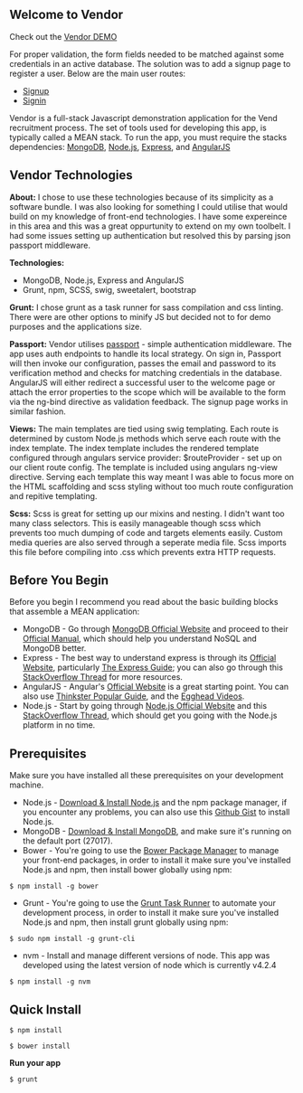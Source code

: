 ## Welcome to Vendor

Check out the [Vendor DEMO](http://162.243.53.205:3000) 

For proper validation, the form fields needed to be matched against some credentials in an active database.
The solution was to add a signup page to register a user. Below are the main user routes:

* [Signup](http://162.243.53.205:3000)
* [Signin](http://162.243.53.205:3000/signin)

Vendor is a full-stack Javascript demonstration application for the Vend recruitment process. 
The set of tools used for developing this app, is typically called a MEAN stack. To run the app, you must require
the stacks dependencies: [MongoDB](http://www.mongodb.org/), [Node.js](http://www.nodejs.org/), [Express](http://expressjs.com/), and [AngularJS](http://angularjs.org/)

## Vendor Technologies
**About:**
I chose to use these technologies because of its simplicity as a software bundle. I was also looking for something I could utilise that would build on my knowledge of front-end technologies. I have some expereince in this area and this was a great oppurtunity to extend on my own toolbelt. I had some issues setting up authentication but resolved this by parsing json passport middleware. 

**Technologies:**
* MongoDB, Node.js, Express and AngularJS
* Grunt, npm, SCSS, swig, sweetalert, bootstrap

**Grunt:**
I chose grunt as a task runner for sass compilation and css linting. There were are other options to minify JS but decided not to for demo purposes and the applications size. 

**Passport:**
Vendor utilises [passport](http://passportjs.org/) - simple authentication middleware. The app uses auth endpoints to handle its local strategy. On sign in, Passport will then invoke our configuration, passes the email and password to its verification method and checks for matching credentials in the database. AngularJS will either redirect a successful user to the welcome page or attach the error properties to the scope which will be available to the form via the ng-bind directive as validation feedback. The signup page works in similar fashion. 

**Views:**
The main templates are tied using swig templating. Each route is determined by custom Node.js methods which serve each route with the index template. The index template includes the rendered template configured through angulars service provider: $routeProvider - set up on our client route config. The template is included using angulars ng-view directive. Serving each template this way meant I was able to focus more on the HTML scaffolding and scss styling without too much route configuration and repitive templating. 

**Scss:**
Scss is great for setting up our mixins and nesting. I didn't want too many class selectors. This is easily manageable though scss which prevents too much dumping of code and targets elements easily. Custom media queries are also served through a seperate media file. Scss imports this file before compiling into .css which prevents extra HTTP requests.

## Before You Begin 
Before you begin I recommend you read about the basic building blocks that assemble a MEAN application: 
* MongoDB - Go through [MongoDB Official Website](http://mongodb.org/) and proceed to their [Official Manual](http://docs.mongodb.org/manual/), which should help you understand NoSQL and MongoDB better.
* Express - The best way to understand express is through its [Official Website](http://expressjs.com/), particularly [The Express Guide](http://expressjs.com/guide.html); you can also go through this [StackOverflow Thread](http://stackoverflow.com/questions/8144214/learning-express-for-node-js) for more resources.
* AngularJS - Angular's [Official Website](http://angularjs.org/) is a great starting point. You can also use [Thinkster Popular Guide](http://www.thinkster.io/), and the [Egghead Videos](https://egghead.io/).
* Node.js - Start by going through [Node.js Official Website](http://nodejs.org/) and this [StackOverflow Thread](http://stackoverflow.com/questions/2353818/how-do-i-get-started-with-node-js), which should get you going with the Node.js platform in no time.

## Prerequisites
Make sure you have installed all these prerequisites on your development machine.
* Node.js - [Download & Install Node.js](http://www.nodejs.org/download/) and the npm package manager, if you encounter any problems, you can also use this [Github Gist](https://gist.github.com/isaacs/579814) to install Node.js.
* MongoDB - [Download & Install MongoDB](http://www.mongodb.org/downloads), and make sure it's running on the default port (27017).
* Bower - You're going to use the [Bower Package Manager](http://bower.io/) to manage your front-end packages, in order to install it make sure you've installed Node.js and npm, then install bower globally using npm:

```
$ npm install -g bower
```

* Grunt - You're going to use the [Grunt Task Runner](http://gruntjs.com/) to automate your development process, in order to install it make sure you've installed Node.js and npm, then install grunt globally using npm:

```
$ sudo npm install -g grunt-cli
```

* nvm - Install and manage different versions of node. This app was developed using the latest version of node
which is currently v4.2.4

```
$ npm install -g nvm
```

## Quick Install
```
$ npm install
```
```
$ bower install
```
**Run your app**
```
$ grunt
```










